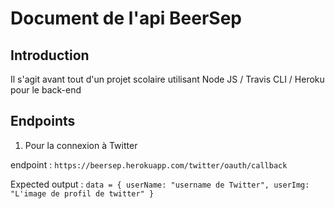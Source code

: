 # Document de l'api BeerSep

## Introduction

Il s'agit avant tout d'un projet scolaire utilisant Node JS / Travis CLI / Heroku pour le back-end

## Endpoints

1. Pour la connexion à Twitter

  endpoint : `https://beersep.herokuapp.com/twitter/oauth/callback`

  Expected output :
  `data = {
    userName: "username de Twitter",
    userImg: "L'image de profil de twitter"
    }`
